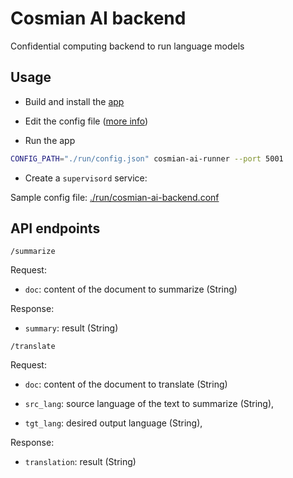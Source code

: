 # Cosmian AI backend

Confidential computing backend to run language models

## Usage

- Build and install the [app](./app/README.md)

- Edit the config file ([more info](./app/README.md#config-file))

- Run the app

```bash
CONFIG_PATH="./run/config.json" cosmian-ai-runner --port 5001
```

- Create a `supervisord` service:

Sample config file: [./run/cosmian-ai-backend.conf](./run/cosmian-ai-backend.conf)

## API endpoints

`/summarize`

Request:

- `doc`: content of the document to summarize (String)

Response:

- `summary`: result (String)

`/translate`

Request:

- `doc`: content of the document to translate (String)

- `src_lang`: source language of the text to summarize (String),

- `tgt_lang`: desired output language (String),

Response:

- `translation`: result (String)
